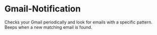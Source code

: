 # Gmail-Notification
Checks your Gmail periodically and look for emails with a specific pattern. Beeps when a new matching email is found.
